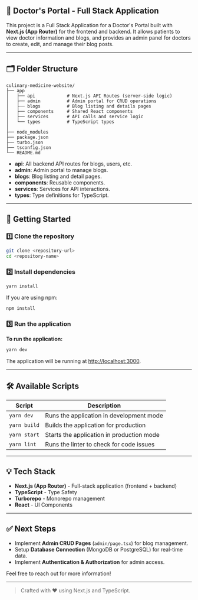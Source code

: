 ## 🏥 Doctor's Portal - Full Stack Application

This project is a Full Stack Application for a Doctor's Portal built with **Next.js (App Router)** for the frontend and backend. It allows patients to view doctor information and blogs, and provides an admin panel for doctors to create, edit, and manage their blog posts.

---

## 🗂️ **Folder Structure**

```
culinary-medicine-website/
├── app
│   ├── api            # Next.js API Routes (server-side logic)
│   ├── admin          # Admin portal for CRUD operations
│   ├── blogs          # Blog listing and details pages
│   ├── components     # Shared React components
│   ├── services       # API calls and service logic
│   └── types          # TypeScript types
│
├── node_modules
├── package.json
├── turbo.json
├── tsconfig.json
└── README.md
```

- **api**: All backend API routes for blogs, users, etc.
- **admin**: Admin portal to manage blogs.
- **blogs**: Blog listing and detail pages.
- **components**: Reusable components.
- **services**: Services for API interactions.
- **types**: Type definitions for TypeScript.

---

## 🚀 **Getting Started**

### 1️⃣ **Clone the repository**

```bash
git clone <repository-url>
cd <repository-name>
```

### 2️⃣ **Install dependencies**

```bash
yarn install
```

If you are using npm:

```bash
npm install
```

### 3️⃣ **Run the application**

**To run the application:**

```bash
yarn dev
```

The application will be running at [http://localhost:3000](http://localhost:3000).

---

## 🛠️ **Available Scripts**

| Script       | Description                               |
| ------------ | ----------------------------------------- |
| `yarn dev`   | Runs the application in development mode  |
| `yarn build` | Builds the application for production     |
| `yarn start` | Starts the application in production mode |
| `yarn lint`  | Runs the linter to check for code issues  |

---

## 💡 **Tech Stack**

- **Next.js (App Router)** - Full-stack application (frontend + backend)
- **TypeScript** - Type Safety
- **Turborepo** - Monorepo management
- **React** - UI Components

---

## ✅ **Next Steps**

- Implement **Admin CRUD Pages** (`admin/page.tsx`) for blog management.
- Setup **Database Connection** (MongoDB or PostgreSQL) for real-time data.
- Implement **Authentication & Authorization** for admin access.

Feel free to reach out for more information!

---

> Crafted with ❤️ using Next.js and TypeScript.
